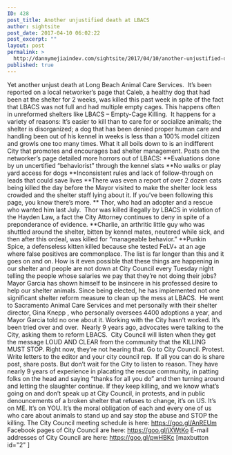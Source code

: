 ```yaml
---
ID: 428
post_title: Another unjustified death at LBACS
author: sightsite
post_date: 2017-04-10 06:02:22
post_excerpt: ""
layout: post
permalink: >
  http://dannymejiaindev.com/sightsite/2017/04/10/another-unjustified-death-at-lbacs/
published: true
---
```

Yet another unjust death at Long Beach Animal Care Services.  It’s been reported on a local networker’s page that Caleb, a healthy dog that had been at the shelter for 2 weeks, was killed this past week in spite of the fact that LBACS was not full and had multiple empty cages. This happens often in unreformed shelters like LBACS – Empty-Cage Killing.  It happens for a variety of reasons: It’s easier to kill than to care for or socialize animals; the shelter is disorganized; a dog that has been denied proper human care and handling been out of his kennel in weeks is less than a 100% model citizen and growls one too many times. What it all boils down to is an indifferent City that promotes and encourages bad shelter management. Posts on the networker’s page detailed more horrors out of LBACS: **Evaluations done by un uncertified “behaviorist” through the kennel slats **No walks or play yard access for dogs **Inconsistent rules and lack of follow-through on leads that could save lives **There was even a report of over 2 dozen cats being killed the day before the Mayor visited to make the shelter look less crowded and the shelter staff lying about it. If you’ve been following this page, you know there’s more. ** Thor, who had an adopter and a rescue who wanted him last July.  Thor was killed illegally by LBACS in violation of the Hayden Law, a fact the City Attorney continues to deny in spite of a preponderance of evidence. **Charlie, an arthritic little guy who was shuttled around the shelter, bitten by kennel mates, neutered while sick, and then after this ordeal, was killed for “manageable behavior.” **Punkin Spice, a defenseless kitten killed because she tested FeLV+ at an age where false positives are commonplace. The list is far longer than this and it goes on and on. How is it even possible that these things are happening in our shelter and people are not down at City Council every Tuesday night telling the people whose salaries we pay that they’re not doing their jobs? Mayor Garcia has shown himself to be insincere in his professed desire to help our shelter animals. Since being elected, he has implemented not one significant shelter reform measure to clean up the mess at LBACS.  He went to Sacramento Animal Care Services and met personally with their shelter director, Gina Knepp , who personally oversees 4400 adoptions a year, and Mayor Garcia told no one about it. Working with the City hasn’t worked. It’s been tried over and over.  Nearly 9 years ago, advocates were talking to the City, asking them to reform LBACS.  City Council will listen when they get the message LOUD AND CLEAR from the community that the KILLING MUST STOP. Right now, they’re not hearing that. Go to City Council. Protest. Write letters to the editor and your city council rep.  If all you can do is share post, share posts. But don’t wait for the City to listen to reason. They have nearly 9 years of experience in placating the rescue community, in patting folks on the head and saying “thanks for all you do” and then turning around and letting the slaughter continue. If they keep killing, and we know what’s going on and don’t speak up at City Council, in protests, and in public denouncements of a broken shelter that refuses to change, it’s on US. It’s on ME. It’s on YOU. It’s the moral obligation of each and every one of us who care about animals to stand up and say stop the abuse and STOP the killing. The City Council meeting schedule is here: https://goo.gl/AnREUm Facebook pages of City Council are here: https://goo.gl/jXWtKo E-mail addresses of City Council are here: https://goo.gl/pwHBKc [maxbutton id="2" ]